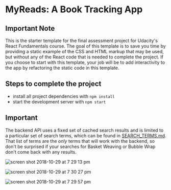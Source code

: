 # MyReads: A Book Tracking App

## Important Note
This is the starter template for the final assessment project for Udacity's React Fundamentals course. The goal of this template is to save you time by providing a static example of the CSS and HTML markup that may be used, but without any of the React code that is needed to complete the project. If you choose to start with this template, your job will be to add interactivity to the app by refactoring the static code in this template.

## Steps to complete the project

* install all project dependencies with `npm install`
* start the development server with `npm start`

## Important
The backend API uses a fixed set of cached search results and is limited to a particular set of search terms, which can be found in [SEARCH_TERMS.md](SEARCH_TERMS.md). That list of terms are the _only_ terms that will work with the backend, so don't be surprised if your searches for Basket Weaving or Bubble Wrap don't come back with any results.


![screen shot 2018-10-29 at 7 29 13 pm](https://user-images.githubusercontent.com/28276138/47686394-4e0d7800-dbb1-11e8-971e-413b398f8303.png)


![screen shot 2018-10-29 at 7 30 27 pm](https://user-images.githubusercontent.com/28276138/47686398-536ac280-dbb1-11e8-93ca-69a7e6087161.png)


![screen shot 2018-10-29 at 7 29 57 pm](https://user-images.githubusercontent.com/28276138/47686401-5960a380-dbb1-11e8-8df4-7882d26507e7.png)
